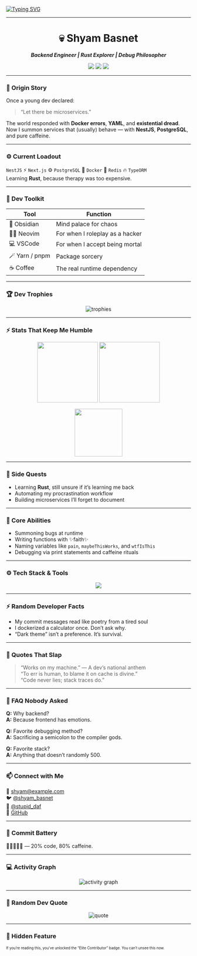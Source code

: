 
<!-- 🧠 Welcome to the Matrix -->
<!-- ⚡ Cyberpunk Legendary Edition Test -->

[![Typing SVG](https://readme-typing-svg.herokuapp.com?font=Share+Tech+Mono&size=25&duration=3000&pause=1000&color=0FFFC0&center=true&vCenter=true&width=650&lines=Hello+World+👋;I'm+Shyam+Basnet;Backend+Engineer+%7C+Rust+Explorer+%7C+Bug+Whisperer;Initiating+Backend+Protocols...;Connecting+to+Coffee+API...Success)](https://git.io/typing-svg)

---

<h1 align="center">💀 Shyam Basnet</h1>
<p align="center"><b><i>Backend Engineer | Rust Explorer | Debug Philosopher</i></b></p>

<p align="center">
  <img src="https://img.shields.io/badge/OS-macOS-black?style=flat-square&logo=apple" />
  <img src="https://img.shields.io/badge/Editor-Neovim%20%2F%20VSCode-0FFFC0?style=flat-square&logo=visualstudiocode" />
  <img src="https://img.shields.io/badge/Code-NestJS%20%7C%20Rust%20%7C%20Docker-ff00ff?style=flat-square" />
</p>

---

### 🧬 Origin Story
Once a young dev declared:  
> “Let there be microservices.”

The world responded with **Docker errors**, **YAML**, and **existential dread**.  
Now I summon services that (usually) behave — with **NestJS**, **PostgreSQL**, and pure caffeine.

---

### ⚙️ Current Loadout
`NestJS` ⚡ `Next.js` ⚙️ `PostgreSQL` 🧩 `Docker` 🧠 `Redis` 🔥 `TypeORM`  
Learning **Rust**, because therapy was too expensive.

---

### 🧠 Dev Toolkit
| Tool | Function |
|------|-----------|
| 🧠 Obsidian | Mind palace for chaos |
| 🧑‍🚀 Neovim | For when I roleplay as a hacker |
| 💻 VSCode | For when I accept being mortal |
| 🪄 Yarn / pnpm | Package sorcery |
| ☕ Coffee | The real runtime dependency |

---

### 🏆 Dev Trophies
<p align="center">
  <img src="https://github-profile-trophy.vercel.app/?username=Shyam576&theme=matrix&no-frame=true&margin-w=10" alt="trophies" />
</p>

---

### ⚡ Stats That Keep Me Humble
<p align="center">
  <img src="https://github-readme-stats.vercel.app/api?username=Shyam576&show_icons=true&theme=radical&title_color=0FFFC0&text_color=C0C0C0" height="165" />
  <img src="https://github-readme-streak-stats.herokuapp.com/?user=Shyam576&theme=radical&currStreakLabel=00F7FF&ring=ff00ff&fire=0FFFC0" height="165" />
</p>

<p align="center">
  <img src="https://github-readme-stats.vercel.app/api/top-langs/?username=Shyam576&layout=compact&theme=radical&title_color=ff00ff&text_color=FFFFFF" height="130" />
</p>

---

### 🧩 Side Quests
- Learning **Rust**, still unsure if it’s learning me back  
- Automating my procrastination workflow  
- Building microservices I’ll forget to document  

---

### 🐛 Core Abilities
- Summoning bugs at runtime  
- Writing functions with ✨faith✨  
- Naming variables like `pain`, `maybeThisWorks`, and `wtfIsThis`  
- Debugging via print statements and caffeine rituals  

---
### ⚙️ Tech Stack & Tools
<p align="center">
  <img src="https://skillicons.dev/icons?i=react,nextjs,typescript,nodejs,java,spring,mysql,html,css,js,git,github,vscode,postman&theme=dark" />
</p>

---

### ⚡ Random Developer Facts
- My commit messages read like poetry from a tired soul  
- I dockerized a calculator once. Don’t ask why.  
- “Dark theme” isn’t a preference. It’s survival.

---

### 💬 Quotes That Slap
> “Works on my machine.” — A dev’s national anthem  
> “To err is human, to blame it on cache is divine.”  
> “Code never lies; stack traces do.”  

---

### 🤔 FAQ Nobody Asked
**Q:** Why backend?  
**A:** Because frontend has emotions.  

**Q:** Favorite debugging method?  
**A:** Sacrificing a semicolon to the compiler gods.  

**Q:** Favorite stack?  
**A:** Anything that doesn’t randomly 500.  

---

### 📫 Connect with Me
📧 [shyam@example.com](mailto:shyam@example.com)  
🐦 [@shyam_basnet](https://twitter.com/shyam_basnet)  
📸 [@stupid_daf](https://instagram.com/stupid_daf)  
🐙 [GitHub](https://github.com/Shyam576)

---

### 🪫 Commit Battery
🧃🔋🔋🪫🪫 — 20% code, 80% caffeine.

---

### 💻 Activity Graph
<p align="center">
  <img src="https://github-readme-activity-graph.vercel.app/graph?username=Shyam576&theme=matrix" alt="activity graph" />
</p>

---

### 💬 Random Dev Quote
<p align="center">
  <img src="https://quotes-github-readme.vercel.app/api?type=horizontal&theme=radical" alt="quote" />
</p>

---

### 🧠 Hidden Feature
<sub><sup>If you’re reading this, you’ve unlocked the “Elite Contributor” badge. You can’t unsee this now.</sup></sub>
